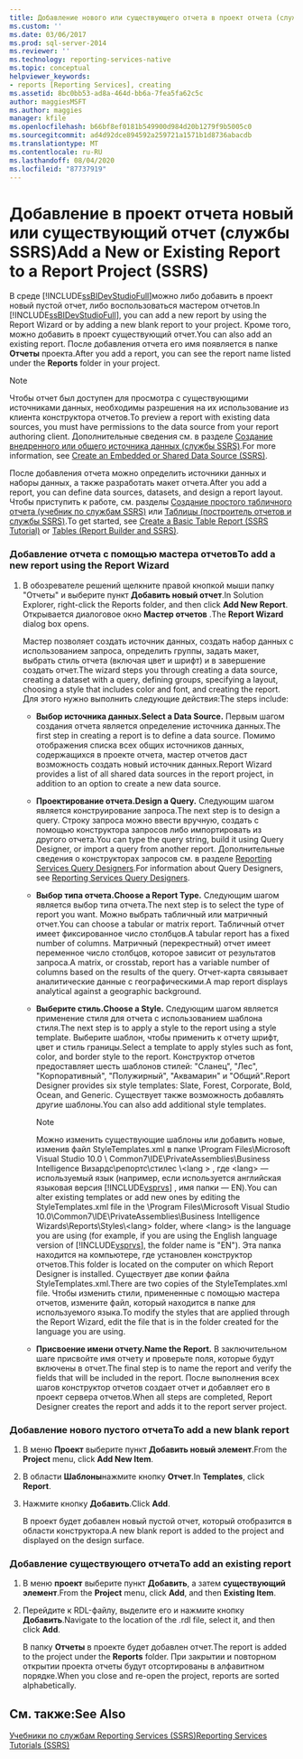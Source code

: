 ```yaml
---
title: Добавление нового или существующего отчета в проект отчета (службы SSRS) | Документы Майкрософт
ms.custom: ''
ms.date: 03/06/2017
ms.prod: sql-server-2014
ms.reviewer: ''
ms.technology: reporting-services-native
ms.topic: conceptual
helpviewer_keywords:
- reports [Reporting Services], creating
ms.assetid: 8bc0bb53-ad8a-464d-bb6a-7fea5fa62c5c
author: maggiesMSFT
ms.author: maggies
manager: kfile
ms.openlocfilehash: b66bf8ef0181b549900d984d20b1279f9b5005c0
ms.sourcegitcommit: ad4d92dce894592a259721a1571b1d8736abacdb
ms.translationtype: MT
ms.contentlocale: ru-RU
ms.lasthandoff: 08/04/2020
ms.locfileid: "87737919"
---
```

# <a name="add-a-new-or-existing-report-to-a-report-project-ssrs"></a><span data-ttu-id="f7c8b-102">Добавление в проект отчета новый или существующий отчет (службы SSRS)</span><span class="sxs-lookup"><span data-stu-id="f7c8b-102">Add a New or Existing Report to a Report Project (SSRS)</span></span>
  <span data-ttu-id="f7c8b-103">В среде [!INCLUDE[ssBIDevStudioFull](../../includes/ssbidevstudiofull-md.md)]можно либо добавить в проект новый пустой отчет, либо воспользоваться мастером отчетов.</span><span class="sxs-lookup"><span data-stu-id="f7c8b-103">In [!INCLUDE[ssBIDevStudioFull](../../includes/ssbidevstudiofull-md.md)], you can add a new report by using the Report Wizard or by adding a new blank report to your project.</span></span> <span data-ttu-id="f7c8b-104">Кроме того, можно добавить в проект существующий отчет.</span><span class="sxs-lookup"><span data-stu-id="f7c8b-104">You can also add an existing report.</span></span> <span data-ttu-id="f7c8b-105">После добавления отчета его имя появляется в папке **Отчеты** проекта.</span><span class="sxs-lookup"><span data-stu-id="f7c8b-105">After you add a report, you can see the report name listed under the **Reports** folder in your project.</span></span>  
  
> [!NOTE]  
>  <span data-ttu-id="f7c8b-106">Чтобы отчет был доступен для просмотра с существующими источниками данных, необходимы разрешения на их использование из клиента конструктора отчетов.</span><span class="sxs-lookup"><span data-stu-id="f7c8b-106">To preview a report with existing data sources, you must have permissions to the data source from your report authoring client.</span></span> <span data-ttu-id="f7c8b-107">Дополнительные сведения см. в разделе [Создание внедренного или общего источника данных &#40;службы SSRS&#41;](../create-an-embedded-or-shared-data-source-ssrs.md).</span><span class="sxs-lookup"><span data-stu-id="f7c8b-107">For more information, see [Create an Embedded or Shared Data Source &#40;SSRS&#41;](../create-an-embedded-or-shared-data-source-ssrs.md).</span></span>  
  
 <span data-ttu-id="f7c8b-108">После добавления отчета можно определить источники данных и наборы данных, а также разработать макет отчета.</span><span class="sxs-lookup"><span data-stu-id="f7c8b-108">After you add a report, you can define data sources, datasets, and design a report layout.</span></span> <span data-ttu-id="f7c8b-109">Чтобы приступить к работе, см. разделы [Создание простого табличного отчета (учебник по службам SSRS)](../create-a-basic-table-report-ssrs-tutorial.md) или [Таблицы (построитель отчетов и службы SSRS)](../report-design/tables-report-builder-and-ssrs.md).</span><span class="sxs-lookup"><span data-stu-id="f7c8b-109">To get started, see [Create a Basic Table Report &#40;SSRS Tutorial&#41;](../create-a-basic-table-report-ssrs-tutorial.md) or [Tables &#40;Report Builder  and SSRS&#41;](../report-design/tables-report-builder-and-ssrs.md).</span></span>  
  
### <a name="to-add-a-new-report-using-the-report-wizard"></a><span data-ttu-id="f7c8b-110">Добавление отчета с помощью мастера отчетов</span><span class="sxs-lookup"><span data-stu-id="f7c8b-110">To add a new report using the Report Wizard</span></span>  
  
1.  <span data-ttu-id="f7c8b-111">В обозревателе решений щелкните правой кнопкой мыши папку "Отчеты" и выберите пункт **Добавить новый отчет**.</span><span class="sxs-lookup"><span data-stu-id="f7c8b-111">In Solution Explorer, right-click the Reports folder, and then click **Add New Report**.</span></span> <span data-ttu-id="f7c8b-112">Открывается диалоговое окно **Мастер отчетов** .</span><span class="sxs-lookup"><span data-stu-id="f7c8b-112">The **Report Wizard** dialog box opens.</span></span>  
  
     <span data-ttu-id="f7c8b-113">Мастер позволяет создать источник данных, создать набор данных с использованием запроса, определить группы, задать макет, выбрать стиль отчета (включая цвет и шрифт) и в завершение создать отчет.</span><span class="sxs-lookup"><span data-stu-id="f7c8b-113">The wizard steps you through creating a data source, creating a dataset with a query, defining groups, specifying a layout, choosing a style that includes color and font, and creating the report.</span></span> <span data-ttu-id="f7c8b-114">Для этого нужно выполнить следующие действия:</span><span class="sxs-lookup"><span data-stu-id="f7c8b-114">The steps include:</span></span>  
  
    -   <span data-ttu-id="f7c8b-115">**Выбор источника данных.**</span><span class="sxs-lookup"><span data-stu-id="f7c8b-115">**Select a Data Source.**</span></span> <span data-ttu-id="f7c8b-116">Первым шагом создания отчета является определение источника данных.</span><span class="sxs-lookup"><span data-stu-id="f7c8b-116">The first step in creating a report is to define a data source.</span></span> <span data-ttu-id="f7c8b-117">Помимо отображения списка всех общих источников данных, содержащихся в проекте отчета, мастер отчетов даст возможность создать новый источник данных.</span><span class="sxs-lookup"><span data-stu-id="f7c8b-117">Report Wizard provides a list of all shared data sources in the report project, in addition to an option to create a new data source.</span></span>  
  
    -   <span data-ttu-id="f7c8b-118">**Проектирование отчета.**</span><span class="sxs-lookup"><span data-stu-id="f7c8b-118">**Design a Query.**</span></span> <span data-ttu-id="f7c8b-119">Следующим шагом является конструирование запроса.</span><span class="sxs-lookup"><span data-stu-id="f7c8b-119">The next step is to design a query.</span></span> <span data-ttu-id="f7c8b-120">Строку запроса можно ввести вручную, создать с помощью конструктора запросов либо импортировать из другого отчета.</span><span class="sxs-lookup"><span data-stu-id="f7c8b-120">You can type the query string, build it using Query Designer, or import a query from another report.</span></span> <span data-ttu-id="f7c8b-121">Дополнительные сведения о конструкторах запросов см. в разделе [Reporting Services Query Designers](../reporting-services-query-designers.md).</span><span class="sxs-lookup"><span data-stu-id="f7c8b-121">For information about Query Designers, see [Reporting Services Query Designers](../reporting-services-query-designers.md).</span></span>  
  
    -   <span data-ttu-id="f7c8b-122">**Выбор типа отчета.**</span><span class="sxs-lookup"><span data-stu-id="f7c8b-122">**Choose a Report Type.**</span></span> <span data-ttu-id="f7c8b-123">Следующим шагом является выбор типа отчета.</span><span class="sxs-lookup"><span data-stu-id="f7c8b-123">The next step is to select the type of report you want.</span></span> <span data-ttu-id="f7c8b-124">Можно выбрать табличный или матричный отчет.</span><span class="sxs-lookup"><span data-stu-id="f7c8b-124">You can choose a tabular or matrix report.</span></span> <span data-ttu-id="f7c8b-125">Табличный отчет имеет фиксированное число столбцов.</span><span class="sxs-lookup"><span data-stu-id="f7c8b-125">A tabular report has a fixed number of columns.</span></span> <span data-ttu-id="f7c8b-126">Матричный (перекрестный) отчет имеет переменное число столбцов, которое зависит от результатов запроса.</span><span class="sxs-lookup"><span data-stu-id="f7c8b-126">A matrix, or crosstab, report has a variable number of columns based on the results of the query.</span></span> <span data-ttu-id="f7c8b-127">Отчет-карта связывает аналитические данные с географическими.</span><span class="sxs-lookup"><span data-stu-id="f7c8b-127">A map report displays analytical against a geographic background.</span></span>  
  
    -   <span data-ttu-id="f7c8b-128">**Выберите стиль.**</span><span class="sxs-lookup"><span data-stu-id="f7c8b-128">**Choose a Style.**</span></span> <span data-ttu-id="f7c8b-129">Следующим шагом является применение стиля для отчета с использованием шаблона стиля.</span><span class="sxs-lookup"><span data-stu-id="f7c8b-129">The next step is to apply a style to the report using a style template.</span></span> <span data-ttu-id="f7c8b-130">Выберите шаблон, чтобы применить к отчету шрифт, цвет и стиль границы.</span><span class="sxs-lookup"><span data-stu-id="f7c8b-130">Select a template to apply styles such as font, color, and border style to the report.</span></span> <span data-ttu-id="f7c8b-131">Конструктор отчетов предоставляет шесть шаблонов стилей: "Сланец", "Лес", "Корпоративный", "Полужирный", "Аквамарин" и "Общий".</span><span class="sxs-lookup"><span data-stu-id="f7c8b-131">Report Designer provides six style templates: Slate, Forest, Corporate, Bold, Ocean, and Generic.</span></span> <span data-ttu-id="f7c8b-132">Существует также возможность добавлять другие шаблоны.</span><span class="sxs-lookup"><span data-stu-id="f7c8b-132">You can also add additional style templates.</span></span>  
  
        > [!NOTE]  
        >  <span data-ttu-id="f7c8b-133">Можно изменить существующие шаблоны или добавить новые, изменив файл StyleTemplates.xml в папке \Program Files\Microsoft Visual Studio 10.0 \ Common7\IDE\PrivateAssemblies\Business Intelligence Визардс\репортс\стилес \\<lang \> , где \<lang> — используемый язык (например, если используется английская языковая версия [!INCLUDE[vsprvs](../../includes/vsprvs-md.md)] , имя папки — EN).</span><span class="sxs-lookup"><span data-stu-id="f7c8b-133">You can alter existing templates or add new ones by editing the StyleTemplates.xml file in the \Program Files\Microsoft Visual Studio 10.0\Common7\IDE\PrivateAssemblies\Business Intelligence Wizards\Reports\Styles\\<lang\> folder, where \<lang> is the language you are using (for example, if you are using the English language version of [!INCLUDE[vsprvs](../../includes/vsprvs-md.md)], the folder name is "EN").</span></span> <span data-ttu-id="f7c8b-134">Эта папка находится на компьютере, где установлен конструктор отчетов.</span><span class="sxs-lookup"><span data-stu-id="f7c8b-134">This folder is located on the computer on which Report Designer is installed.</span></span> <span data-ttu-id="f7c8b-135">Существует две копии файла StyleTemplates.xml.</span><span class="sxs-lookup"><span data-stu-id="f7c8b-135">There are two copies of the StyleTemplates.xml file.</span></span> <span data-ttu-id="f7c8b-136">Чтобы изменить стили, примененные с помощью мастера отчетов, измените файл, который находится в папке для используемого языка.</span><span class="sxs-lookup"><span data-stu-id="f7c8b-136">To modify the styles that are applied through the Report Wizard, edit the file that is in the folder created for the language you are using.</span></span>  
  
    -   <span data-ttu-id="f7c8b-137">**Присвоение имени отчету.**</span><span class="sxs-lookup"><span data-stu-id="f7c8b-137">**Name the Report.**</span></span>  <span data-ttu-id="f7c8b-138">В заключительном шаге присвойте имя отчету и проверьте поля, которые будут включены в отчет.</span><span class="sxs-lookup"><span data-stu-id="f7c8b-138">The final step is to name the report and verify the fields that will be included in the report.</span></span> <span data-ttu-id="f7c8b-139">После выполнения всех шагов конструктор отчетов создает отчет и добавляет его в проект сервера отчетов.</span><span class="sxs-lookup"><span data-stu-id="f7c8b-139">When all steps are completed, Report Designer creates the report and adds it to the report server project.</span></span>  
  
### <a name="to-add-a-new-blank-report"></a><span data-ttu-id="f7c8b-140">Добавление нового пустого отчета</span><span class="sxs-lookup"><span data-stu-id="f7c8b-140">To add a new blank report</span></span>  
  
1.  <span data-ttu-id="f7c8b-141">В меню **Проект** выберите пункт **Добавить новый элемент**.</span><span class="sxs-lookup"><span data-stu-id="f7c8b-141">From the **Project** menu, click **Add New Item**.</span></span>  
  
2.  <span data-ttu-id="f7c8b-142">В области **Шаблоны**нажмите кнопку **Отчет**.</span><span class="sxs-lookup"><span data-stu-id="f7c8b-142">In **Templates**, click **Report**.</span></span>  
  
3.  <span data-ttu-id="f7c8b-143">Нажмите кнопку **Добавить**.</span><span class="sxs-lookup"><span data-stu-id="f7c8b-143">Click **Add**.</span></span>  
  
     <span data-ttu-id="f7c8b-144">В проект будет добавлен новый пустой отчет, который отобразится в области конструктора.</span><span class="sxs-lookup"><span data-stu-id="f7c8b-144">A new blank report is added to the project and displayed on the design surface.</span></span>  
  
### <a name="to-add-an-existing-report"></a><span data-ttu-id="f7c8b-145">Добавление существующего отчета</span><span class="sxs-lookup"><span data-stu-id="f7c8b-145">To add an existing report</span></span>  
  
1.  <span data-ttu-id="f7c8b-146">В меню **проект** выберите пункт **Добавить**, а затем **существующий элемент**.</span><span class="sxs-lookup"><span data-stu-id="f7c8b-146">From the **Project** menu, click **Add**, and then **Existing Item**.</span></span>  
  
2.  <span data-ttu-id="f7c8b-147">Перейдите к RDL-файлу, выделите его и нажмите кнопку **Добавить**.</span><span class="sxs-lookup"><span data-stu-id="f7c8b-147">Navigate to the location of the .rdl file, select it, and then click **Add**.</span></span>  
  
     <span data-ttu-id="f7c8b-148">В папку **Отчеты** в проекте будет добавлен отчет.</span><span class="sxs-lookup"><span data-stu-id="f7c8b-148">The report is added to the project under the **Reports** folder.</span></span> <span data-ttu-id="f7c8b-149">При закрытии и повторном открытии проекта отчеты будут отсортированы в алфавитном порядке.</span><span class="sxs-lookup"><span data-stu-id="f7c8b-149">When you close and re-open the project, reports are sorted alphabetically.</span></span>  
  
## <a name="see-also"></a><span data-ttu-id="f7c8b-150">См. также:</span><span class="sxs-lookup"><span data-stu-id="f7c8b-150">See Also</span></span>  
 [<span data-ttu-id="f7c8b-151">Учебники по службам Reporting Services (SSRS)</span><span class="sxs-lookup"><span data-stu-id="f7c8b-151">Reporting Services Tutorials &#40;SSRS&#41;</span></span>](../reporting-services-tutorials-ssrs.md)  
  
  
